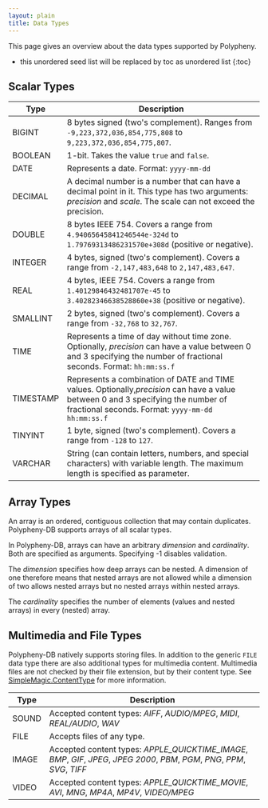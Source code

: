 ```yaml
---
layout: plain
title: Data Types
---
```


This page gives an overview about the data types supported by Polypheny.

* this unordered seed list will be replaced by toc as unordered list
{:toc}

## Scalar Types

| Type      | Description                                                                                                                                                                             |
|-----------|-----------------------------------------------------------------------------------------------------------------------------------------------------------------------------------------|
| BIGINT    | 8 bytes signed (two's complement). Ranges from `-9,223,372,036,854,775,808` to `9,223,372,036,854,775,807`.                                                                             |
| BOOLEAN   | 1-bit. Takes the value `true` and `false`.                                                                                                                                              |
| DATE      | Represents a date. Format: `yyyy-mm-dd`                                                                                                                                                 |
| DECIMAL   | A decimal number is a number that can have a decimal point in it. This type has two arguments: _precision_ and _scale_. The scale can not exceed the precision.                         |
| DOUBLE    | 8 bytes IEEE 754. Covers a range from `4.94065645841246544e-324d` to `1.79769313486231570e+308d` (positive or negative).                                                                |
| INTEGER   | 4 bytes, signed (two's complement). Covers a range from `-2,147,483,648` to `2,147,483,647`.                                                                                            |
| REAL      | 4 bytes, IEEE 754. Covers a range from `1.40129846432481707e-45` to `3.40282346638528860e+38` (positive or negative).                                                                   |
| SMALLINT  | 2 bytes, signed (two's complement). Covers a range from `-32,768` to `32,767`.                                                                                                          |
| TIME      | Represents a time of day without time zone. Optionally, _precision_ can have a value between 0 and 3 specifying the number of fractional seconds. Format: `hh:mm:ss.f`                  |
| TIMESTAMP | Represents a combination of DATE and TIME values. Optionally,_precision_ can have a value between 0 and 3 specifying the number of fractional seconds. Format: `yyyy-mm-dd hh:mm:ss.f`  | 
| TINYINT   | 1 byte, signed (two's complement). Covers a range from `-128` to `127`.                                                                                                                 |
| VARCHAR   | String (can contain letters, numbers, and special characters) with variable length. The maximum length is specified as parameter.                                                       |


## Array Types

An array is an ordered, contiguous collection that may contain duplicates. Polypheny-DB 
supports arrays of all scalar types.

In Polypheny-DB, arrays can have an arbitrary _dimension_ and _cardinality_. Both are 
specified as arguments. Specifying -1 disables validation.

The _dimension_ specifies how deep arrays can be nested. A dimension of one therefore means
that nested arrays are not allowed while a dimension of two allows nested arrays but no 
nested arrays within nested arrays.

The _cardinality_ specifies the number of elements (values and nested arrays) in every 
(nested) array. 


## Multimedia and File Types

Polypheny-DB natively supports storing files. In addition to the generic `FILE` data type 
there are also additional types for multimedia content. Multimedia files are not checked 
by their file extension, but by their content type. 
See [SimpleMagic.ContentType](https://github.com/j256/simplemagic/blob/master/src/main/java/com/j256/simplemagic/ContentType.java) for more information.

| Type      | Description                                                                                                                                                       |
|-----------|-------------------------------------------------------------------------------------------------------------------------------------------------------------------|
| SOUND     | Accepted content types: _AIFF_, _AUDIO/MPEG_, _MIDI_, _REAL/AUDIO_, _WAV_                                                                                         |
| FILE      | Accepts files of any type.                                                                                                                                        |
| IMAGE     | Accepted content types: _APPLE_QUICKTIME_IMAGE_, _BMP_, _GIF_, _JPEG_, _JPEG 2000_, _PBM_, _PGM_, _PNG_, _PPM_, _SVG_, _TIFF_                                     |
| VIDEO     | Accepted content types: _APPLE_QUICKTIME_MOVIE_, _AVI_, _MNG_, _MP4A_, _MP4V_, _VIDEO/MPEG_                                                                       |

